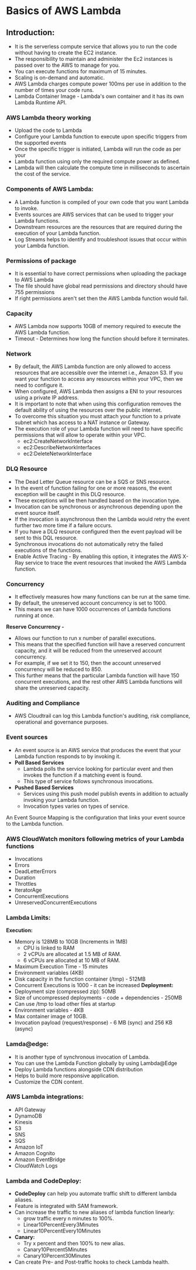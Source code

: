 # Basics of AWS Lambda

## Introduction:

- It is the serverless compute service that allows you to run the code without having to create the EC2 instance.
- The responsibility to maintain and administer the Ec2 instances is passed over
  to the AWS to manage for you.
- You can execute functions for maximum of 15 minutes.
- Scaling is on-demand and automatic.
- AWS Lambda charges compute power 100ms per use in addition to the number of
  times your code runs.
- Lambda Container Image - Lambda's own container and it has its own Lambda Runtime API.

### AWS Lambda theory working
- Upload the code to Lambda
- Configure your Lambda function to execute upon specific triggers from the supported events
- Once the specific trigger is initiated, Lambda will run the code as per your
- Lambda function using only the required compute power as defined.
- Lambda will then calculate the compute time in milliseconds to ascertain the
  cost of the service.

### Components of AWS Lambda: 
- A Lambda function is compiled of your own code that you want Lambda to invoke.
- Events sources are AWS services that can be used to trigger your Lambda functions.
- Downstream resources are the resources that are required during the execution of your Lambda function.
- Log Streams helps to identify and troubleshoot issues that occur within your Lambda function.

### Permissions of package
- It is essential to have correct permissions when uploading the package to AWS Lambda
- The file should have global read permissions and directory should have 755 permissions
- If right permissions aren't set then the AWS Lambda function would fail.

### Capacity
- AWS Lambda now supports 10GB of memory required to execute the AWS Lambda function.
- Timeout - Determines how long the function should before it terminates.

### Network
- By default, the AWS Lambda function are only allowed to access resources that are accessible over the internet i.e., 
  Amazon S3. If you want your function to access any resources within your VPC, then we need to configure it.
- When configured, AWS Lambda then assigns a ENI to your resources using a private IP address.
- It is important to note that when using this configuration removes the default ability of using the resources over the public internet.
- To overcome this situation you must attach your function to a private subnet which has access to a NAT instance or Gateway.
- The execution role of your Lambda function will need to have specific permissions that will allow to operate within your VPC.
  - ec2:CreateNetworkInterface
  - ec2:DescribeNetworkInterfaces
  - ec2:DeleteNetworkInterface

### DLQ Resource
- The Dead Letter Queue resource can be a SQS or SNS resource.
- In the event of function failing for one or more reasons, the event exception will be caught in this DLQ resource. 
- These exceptions will be then handled based on the invocation type.
- Invocation can be synchronous or asynchronous depending upon the event source itself.
- If the invocation is asynchronous then the Lambda would retry the event further two more time if a failure occurs.
- If you have a DLQ resource configured then the event payload will be sent to this DQL resource.
- Synchronous invocations do not automatically retry the failed executions of the functions.
- Enable Active Tracing - By enabling this option, it integrates the AWS X-Ray service to trace the event resources that invoked the AWS Lambda function.

### Concurrency
- It effectively measures how many functions can be run at the same time.
- By default, the unreserved account concurrency is set to 1000.
- This means we can have 1000 occurrences of Lambda functions running at once.

**Reserve Concurrency -** 
- Allows our function to run x number of parallel executions.
- This means that the specified function will have a reserved concurrent capacity, and it will be reduced from the unreserved account concurrency. 
- For example, if we set it to 150, then the account unreserved concurrency will be reduced to 850. 
- This further means that the particular Lambda function will have 150 concurrent executions, and the rest other 
  AWS Lambda functions will share the unreserved capacity.

### Auditing and Compliance
- AWS Cloudtrail can log this Lambda function's auditing, risk compliance, operational and governance purposes.

### Event sources
- An event source is an AWS service that produces the event that your Lambda function responds to by invoking it.
- **Poll Based Services**
  - Lambda polls the service looking for particular event and then invokes the function if a matching event is found. 
  - This type of service follows synchronous invocations.
- **Pushed Based Services**
  - Services using this push model publish events in addition to actually invoking your Lambda function.
  - Invocation types varies on types of service.

An Event Source Mapping is the configuration that links your event source to the Lambda function.

### AWS CloudWatch monitors following metrics of your Lambda functions
- Invocations
- Errors
- DeadLetterErrors
- Duration
- Throttles
- IteratorAge
- ConcurrentExecutions
- UnreservedConcurrentExecutions
    
### Lambda Limits:
**Execution:**
 - Memory is 128MB to 10GB (Increments in 1MB)
   - CPU is linked to RAM
   - 2 vCPUs are allocated at 1.5 MB of RAM.
   - 6 vCPUs are allocated at 10 MB of RAM.
 - Maximum Execution Time - 15 minutes
 - Environment variables (4KB)
 - Disk capacity in the function container (/tmp) - 512MB
 - Concurrent Executions is 1000 - it can be increased
**Deployment:**
 - Deployment size (compressed zip): 50MB
 - Size of uncompressed deployments - code + dependencies - 250MB
 - Can use /tmp to load other files at startup
 - Environment variables - 4KB
 - Max container image of 10GB.
 - Invocation payload (request/response) - 6 MB (sync) and 256 KB (async)

### Lamda@edge:
- It is another type of synchronous invocation of Lambda.
- You can use the Lambda Function globally by using Lambda@Edge
- Deploy Lambda functions alongside CDN distribution
- Helps to build more responsive application.
- Customize the CDN content.

### AWS Lambda integrations:
- API Gateway
- DynamoDB
- Kinesis
- S3
- SNS
- SQS
- Amazon IoT
- Amazon Cognito
- Amazon EventBridge
- CloudWatch Logs

### Lambda and CodeDeploy:

- **CodeDeploy** can help you automate traffic shift to different lambda aliases.
- Feature is integrated with SAM framework.
- Can increase the traffic to new aliases of lambda function linearly:
  - grow traffic every n minutes to 100%.
  - Linear10PercentEvery3Minutes
  - Linear10PercentEvery10Minutes
- **Canary:**
  - Try x percent and then 100% to new alias.
  - Canary10Percent5Minutes
  - Canary10Percent30Minutes
- Can create Pre- and Post-traffic hooks to check Lambda health.